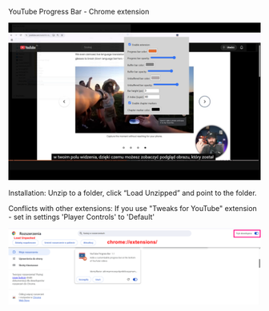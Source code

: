 YouTube Progress Bar - Chrome extension

![youtube_progress_bar](image/youtube_progress_bar.jpg)

Installation:
Unzip to a folder, click “Load Unzipped” and point to the folder.

Conflicts with other extensions:
If you use "Tweaks for YouTube" extension - set in settings 'Player Controls' to 'Default' 

![installation](image/installation.png)
